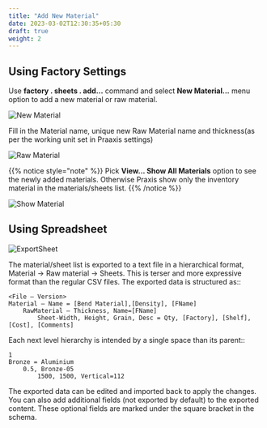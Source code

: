 ```yaml
---
title: "Add New Material"
date: 2023-03-02T12:30:35+05:30
draft: true
weight: 2
---
```


Using Factory Settings
----------------------

Use **factory . sheets . add...** command and select **New Material...** menu option to add a new material or raw material.

![New Material](/images/NewMaterial.png)

Fill in the Material name, unique new Raw Material name and thickness(as per the working unit set in Praaxis settings)

![Raw Material](/images/NewRawmaterial.png)

{{% notice style="note" %}}
Pick **View... Show All Materials** option to  see the newly added materials. Otherwise Praxis show only the inventory material in the materials/sheets list.
{{% /notice %}}

![Show Material](/images/ShowMaterials.png)

Using Spreadsheet
-----------------

![ExportSheet](/images/ExportSheet.png)

The material/sheet list is exported to a text file in a hierarchical format, Material → Raw material → Sheets. This is terser and more expressive format than the regular CSV files. The exported data is structured as::

    <File – Version>
    Material – Name = [Bend Material],[Density], [FName]
        RawMaterial – Thickness, Name=[FName]
            Sheet-Width, Height, Grain, Desc = Qty, [Factory], [Shelf], [Cost], [Comments]

Each next level hierarchy is intended by a single space than its parent::

    1
    Bronze = Aluminium
        0.5, Bronze-05
            1500, 1500, Vertical=112

The exported data can be edited and imported back to apply the changes. You can also add additional fields (not exported by default) to the exported content. These optional fields are marked under the square bracket in the schema.

